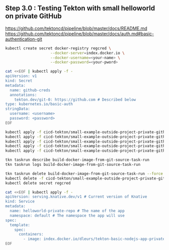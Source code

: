 ## Step 3.0 : Testing Tekton with small helloworld on private GitHub
https://github.com/tektoncd/pipeline/blob/master/docs/README.md<br/>
https://github.com/tektoncd/pipeline/blob/master/docs/auth.md#basic-authentication-git<br/>
```bash
kubectl create secret docker-registry regcred \
                    --docker-server=index.docker.io \
                    --docker-username=<your-name> \
                    --docker-password=<your-pword>

cat <<EOF | kubectl apply -f -
apiVersion: v1
kind: Secret
metadata:
  name: github-creds
  annotations:
    tekton.dev/git-0: https://github.com # Described below
type: kubernetes.io/basic-auth
stringData:
  username: <username>
  password: <password>
EOF
```
```bash
kubectl apply -f cicd-tekton/small-example-outside-project-private-github/sa.yaml
kubectl apply -f cicd-tekton/small-example-outside-project-private-github/skaffold-git-resc.yaml
kubectl apply -f cicd-tekton/small-example-outside-project-private-github/docker-target-resc.yaml
kubectl apply -f cicd-tekton/small-example-outside-project-private-github/task.yaml
kubectl apply -f cicd-tekton/small-example-outside-project-private-github/task-run.yaml

```
```bash
tkn taskrun describe build-docker-image-from-git-source-task-run
tkn taskrun logs build-docker-image-from-git-source-task-run
```
```bash
tkn taskrun delete build-docker-image-from-git-source-task-run --force
kubectl delete -f cicd-tekton/small-example-outside-project-private-github
kubectl delete secret regcred
```
```bash
cat <<EOF | kubectl apply -f -
apiVersion: serving.knative.dev/v1 # Current version of Knative
kind: Service
metadata:
  name: helloworld-private-repo # The name of the app
  namespace: default # The namespace the app will use
spec:
  template:
    spec:
      containers:
        - image: index.docker.io/dleurs/tekton-basic-nodejs-app-private-repo:1.0.1
EOF
```